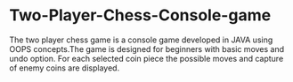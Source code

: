 # Two-Player-Chess-Console-game

The two player chess game is a console game developed in JAVA using OOPS
concepts.The game is designed for beginners with basic moves and
undo option. For each selected coin piece the possible moves and capture of enemy coins are displayed.

